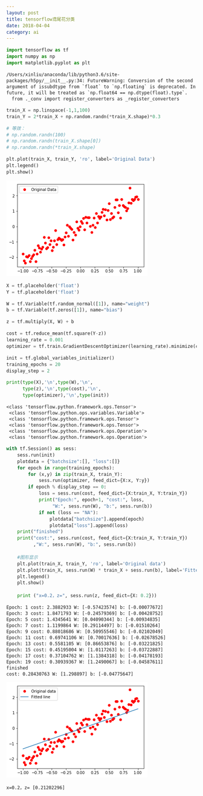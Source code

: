 ```yaml
---
layout: post
title: tensorflow鸢尾花分类
date: 2018-04-04
category: ai
---
```




```python
import tensorflow as tf
import numpy as np
import matplotlib.pyplot as plt
```

    /Users/xinliu/anaconda/lib/python3.6/site-packages/h5py/__init__.py:34: FutureWarning: Conversion of the second argument of issubdtype from `float` to `np.floating` is deprecated. In future, it will be treated as `np.float64 == np.dtype(float).type`.
      from ._conv import register_converters as _register_converters



```python
train_X = np.linspace(-1,1,100)
train_Y = 2*train_X + np.random.randn(*train_X.shape)*0.3
```


```python
# 等效：
# np.random.randn(100)
# np.random.randn(train_X.shape[0])
# np.random.randn(*train_X.shape)
```


```python
plt.plot(train_X, train_Y, 'ro', label='Original Data')
plt.legend()
plt.show()
```


![png](https://github.com/liuxin21/pic/blob/master/output_3_0.png)



```python
X = tf.placeholder('float')
Y = tf.placeholder('float')
```


```python
W = tf.Variable(tf.random_normal([1]), name="weight")
b = tf.Variable(tf.zeros([1]), name="bias")
```


```python
z = tf.multiply(X, W) + b
```


```python
cost = tf.reduce_mean(tf.square(Y-z))
learning_rate = 0.001
optimizer = tf.train.GradientDescentOptimizer(learning_rate).minimize(cost)
```


```python
init = tf.global_variables_initializer()
training_epochs = 20
display_step = 2
```


```python
print(type(X),'\n',type(W),'\n',
      type(z),'\n',type(cost),'\n',
      type(optimizer),'\n',type(init))
```

    <class 'tensorflow.python.framework.ops.Tensor'> 
     <class 'tensorflow.python.ops.variables.Variable'> 
     <class 'tensorflow.python.framework.ops.Tensor'> 
     <class 'tensorflow.python.framework.ops.Tensor'> 
     <class 'tensorflow.python.framework.ops.Operation'> 
     <class 'tensorflow.python.framework.ops.Operation'>



```python
with tf.Session() as sess:
    sess.run(init)
    plotdata = {"batchsize":[], "loss":[]}
    for epoch in range(training_epochs):
        for (x,y) in zip(train_X, train_Y):
            sess.run(optimizer, feed_dict={X:x, Y:y})
        if epoch % display_step == 0:
            loss = sess.run(cost, feed_dict={X:train_X, Y:train_Y})
            print("Epoch:", epoch+1, "cost:", loss,
                 "W:", sess.run(W), "b:", sess.run(b))
            if not (loss == "NA"):
                plotdata["batchsize"].append(epoch)
                plotdata["loss"].append(loss)
    print("finished")
    print("cost:", sess.run(cost, feed_dict={X:train_X, Y:train_Y})
          ,"W:", sess.run(W), "b:", sess.run(b))
    
    #图形显示
    plt.plot(train_X, train_Y, 'ro', label='Original data')
    plt.plot(train_X, sess.run(W) * train_X + sess.run(b), label='Fitted line')
    plt.legend()
    plt.show()

    print ("x=0.2，z=", sess.run(z, feed_dict={X: 0.2}))
```

    Epoch: 1 cost: 2.3882933 W: [-0.57423574] b: [-0.00077672]
    Epoch: 3 cost: 1.8471793 W: [-0.24579369] b: [-0.00428752]
    Epoch: 5 cost: 1.4345641 W: [0.04090344] b: [-0.00934835]
    Epoch: 7 cost: 1.1199864 W: [0.29114497] b: [-0.01510264]
    Epoch: 9 cost: 0.88018686 W: [0.50955546] b: [-0.02102049]
    Epoch: 11 cost: 0.69741106 W: [0.70017636] b: [-0.02678526]
    Epoch: 13 cost: 0.5581105 W: [0.86653876] b: [-0.03221825]
    Epoch: 15 cost: 0.45195004 W: [1.0117263] b: [-0.03722887]
    Epoch: 17 cost: 0.37104762 W: [1.1384318] b: [-0.04178193]
    Epoch: 19 cost: 0.30939367 W: [1.2490067] b: [-0.04587611]
    finished
    cost: 0.28430763 W: [1.298897] b: [-0.04775647]



![png](https://github.com/liuxin21/pic/blob/master/output_10_1.png)


    x=0.2，z= [0.21202296]

